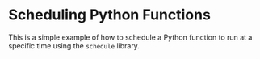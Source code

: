 # Scheduling Python Functions

This is a simple example of how to schedule a Python function to run at a specific time using the `schedule` library.